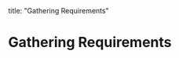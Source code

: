 <frontmatter>
title: "Gathering Requirements"
</frontmatter>

<link rel="stylesheet" href="{{baseUrl}}/css/textbook.css">

<div class="website-content" id="all">

# Gathering Requirements

<div id="main">

<include src="brainstorming/embed.md" boilerplate  />
<include src="userSurveys/embed.md" boilerplate  />
<include src="observation/embed.md" boilerplate  />
<include src="interviews/embed.md" boilerplate  />
<include src="focusGroups/embed.md" boilerplate  />
<include src="prototyping/embed.md" boilerplate  />
<include src="productSurveys/embed.md" boilerplate  />

</div>

</div>
